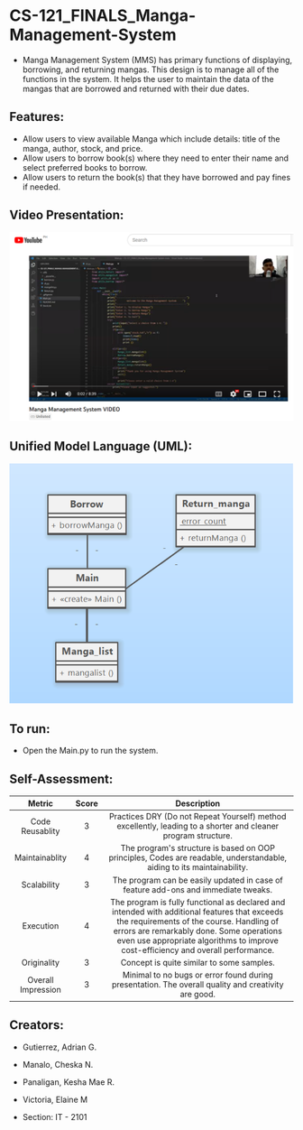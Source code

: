 # CS-121_FINALS_Manga-Management-System

* Manga Management System (MMS) has primary functions of displaying, borrowing, and returning mangas. This design is to manage all of the functions in the system. It helps the user to maintain the data of the mangas that are borrowed and returned with their due dates.

## Features:
* Allow users to view available Manga which include details: title of the manga, author, stock, and price.
* Allow users to borrow book(s) where they need to enter their name and select preferred books to borrow.
* Allow users to return the book(s) that they have borrowed and pay fines if needed.

## Video Presentation:
[![Manga Management System VIDEO](https://github.com/iangtrrz/CS-121_FINALS_Manga-Management-System/blob/main/Image/manga-management-system-yt-ss-vid.PNG)](https://www.youtube.com/watch?v=LCprNRpUBRg)

## Unified Model Language (UML):
![uml](https://github.com/iangtrrz/CS-121_FINALS_Manga-Management-System/blob/main/Image/UML.png)

## To run:

* Open the Main.py to run the system.

## Self-Assessment:

|Metric| Score| Description|
|:--------:|:----:|:----------------------:|
|Code Reusablity|3|Practices DRY (Do not Repeat Yourself) method excellently, leading to a shorter and cleaner program structure.|
|Maintainablity|4|The program's structure is based on OOP principles, Codes are readable, understandable, aiding to its maintainability.|
|Scalability|3|The program can be easily updated in case of feature add-ons and immediate tweaks.|
|Execution|4|The program is fully functional as declared and intended with additional features that exceeds the requirements of the course. Handling of errors are remarkably done. Some operations even use appropriate algorithms to improve cost-efficiency and overall performance.|
|Originality|3|Concept is quite similar to some samples.|
|Overall Impression|3|Minimal to no bugs or error found during presentation. The overall quality and creativity are good.|

## Creators:
* Gutierrez, Adrian G.
* Manalo, Cheska N.
* Panaligan, Kesha Mae R.
* Victoria, Elaine M

* Section: IT - 2101
